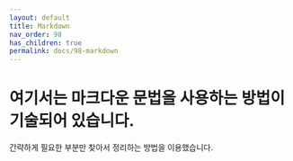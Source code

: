 ```yaml
---
layout: default
title: Markdown
nav_order: 98
has_children: true
permalink: docs/98-markdown
---
```


# 여기서는 마크다운 문법을 사용하는 방법이 기술되어 있습니다.

간략하게 필요한 부분만 찾아서 정리하는 방법을 이용했습니다.